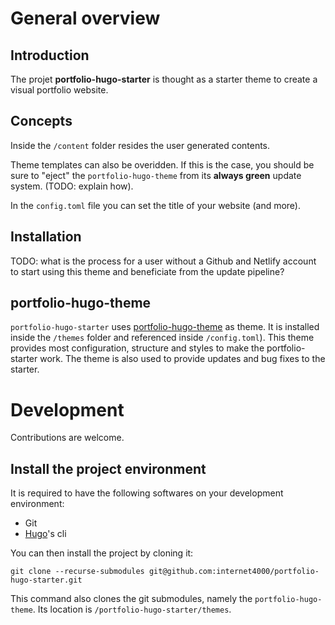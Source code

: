 # General overview

## Introduction

The projet **portfolio-hugo-starter** is thought as a starter theme to
create a visual portfolio website.

## Concepts

Inside the `/content` folder resides the user generated contents.

Theme templates can also be overidden. If this is the case, you should
be sure to "eject" the `portfolio-hugo-theme` from its **always
green** update system. (TODO: explain how).

In the `config.toml` file you can set the title of your website (and more).

## Installation

TODO: what is the process for a user without a Github and Netlify
account to start using this theme and beneficiate from the update
pipeline?

## portfolio-hugo-theme

`portfolio-hugo-starter` uses [portfolio-hugo-theme](
 https://github.com/internet4000/portfolio-hugo-theme) as theme. It is
 installed inside the `/themes` folder and referenced inside
 `/config.toml`). This theme provides most configuration, structure
 and styles to make the portfolio-starter work. The theme is also used
 to provide updates and bug fixes to the starter.

# Development

Contributions are welcome.

## Install the project environment

It is required to have the following softwares on your development
environment:

- Git
- [Hugo](https://gohugo.io/)'s cli

You can then install the project by cloning it:

`git clone --recurse-submodules git@github.com:internet4000/portfolio-hugo-starter.git`


This command also clones the git submodules, namely the
 `portfolio-hugo-theme`. Its location is
 `/portfolio-hugo-starter/themes`.

